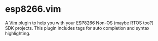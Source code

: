 # esp8266.vim

A [Vim](https://vim.org/) plugin to help you with your ESP8266 Non-OS (maybe RTOS too?) SDK projects. This plugin includes tags for auto completion and syntax highlighting.
